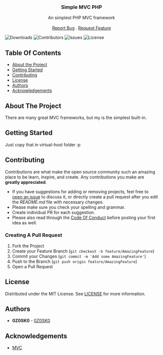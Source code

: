 <br/>
<p align="center">
  <h3 align="center">Simple MVC PHP</h3>

  <p align="center">
    An simplest PHP MVC framework
    <br/>
    <br/>
    <a href="https://github.com/0Z0SK0/simplest-mvc-php/issues">Report Bug</a>
    .
    <a href="https://github.com/0Z0SK0/simplest-mvc-php/issues">Request Feature</a>
  </p>
</p>

![Downloads](https://img.shields.io/github/downloads/0Z0SK0/simplest-mvc-php/total) ![Contributors](https://img.shields.io/github/contributors/0Z0SK0/simplest-mvc-php?color=dark-green) ![Issues](https://img.shields.io/github/issues/0Z0SK0/simplest-mvc-php) ![License](https://img.shields.io/github/license/0Z0SK0/simplest-mvc-php) 

## Table Of Contents

* [About the Project](#about-the-project)
* [Getting Started](#getting-started)
* [Contributing](#contributing)
* [License](#license)
* [Authors](#authors)
* [Acknowledgements](#acknowledgements)

## About The Project

There are many great MVC frameworks, but my is the simplest built-in.

## Getting Started

Just copy that in virtual-host folder :p

## Contributing

Contributions are what make the open source community such an amazing place to be learn, inspire, and create. Any contributions you make are **greatly appreciated**.
* If you have suggestions for adding or removing projects, feel free to [open an issue](https://github.com/0Z0SK0/simplest-mvc-php/issues/new) to discuss it, or directly create a pull request after you edit the *README.md* file with necessary changes.
* Please make sure you check your spelling and grammar.
* Create individual PR for each suggestion.
* Please also read through the [Code Of Conduct](https://github.com/0Z0SK0/simplest-mvc-php/blob/main/CODE_OF_CONDUCT.md) before posting your first idea as well.

### Creating A Pull Request

1. Fork the Project
2. Create your Feature Branch (`git checkout -b feature/AmazingFeature`)
3. Commit your Changes (`git commit -m 'Add some AmazingFeature'`)
4. Push to the Branch (`git push origin feature/AmazingFeature`)
5. Open a Pull Request

## License

Distributed under the MIT License. See [LICENSE](https://github.com/0Z0SK0/simplest-mvc-php/blob/main/LICENSE.md) for more information.

## Authors

* **0Z0SK0** - [0Z0SK0](https://github.com/0Z0SK0/)

## Acknowledgements

* [MVC](https://developer.mozilla.org/en-US/docs/Glossary/MVC)
